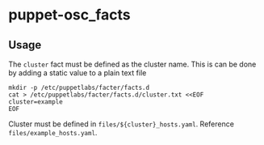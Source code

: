 # puppet-osc_facts

## Usage

The `cluster` fact must be defined as the cluster name. This is can be done by adding a static value to a plain text file

```
mkdir -p /etc/puppetlabs/facter/facts.d
cat > /etc/puppetlabs/facter/facts.d/cluster.txt <<EOF
cluster=example
EOF
```

Cluster must be defined in `files/${cluster}_hosts.yaml`.  Reference `files/example_hosts.yaml`.
